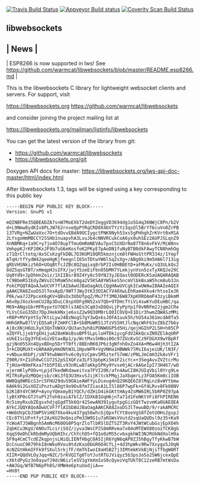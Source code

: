 [![Travis Build Status](https://travis-ci.org/warmcat/libwebsockets.png)](https://travis-ci.org/warmcat/libwebsockets)
[![Appveyor Build status](https://ci.appveyor.com/api/projects/status/qfasji8mnfnd2r8t)](https://ci.appveyor.com/project/warmcat/libwebsockets)
[![Coverity Scan Build Status](https://scan.coverity.com/projects/3576/badge.svg)](https://scan.coverity.com/projects/3576)

libwebsockets
-------------

| News |
------
| ESP8266 is now supported in lws!  See https://github.com/warmcat/libwebsockets/blob/master/README.esp8266.md |


This is the libwebsockets C library for lightweight websocket clients and
servers.  For support, visit

 https://libwebsockets.org
 https://github.com/warmcat/libwebsockets

and consider joining the project mailing list at

 https://libwebsockets.org/mailman/listinfo/libwebsockets

You can get the latest version of the library from git:

- https://github.com/warmcat/libwebsockets
- https://libwebsockets.org/git

Doxygen API docs for master: https://libwebsockets.org/lws-api-doc-master/html/index.html


After libwebsockets 1.3, tags will be signed using a key corresponding to this public key

```
-----BEGIN PGP PUBLIC KEY BLOCK-----
Version: GnuPG v1

mQINBFRe35QBEADZA7snW7MoEXkT2deDYZeggVD3694dg1o5G4q36NWjC8Pn/b2V
d+L9Nmw8ydKIv8PLJW762rnveQpPYRqCRD8X4bVTYzYz3qsOl5BrYf6cuVn0ZrPB
13TVRg+NZwUaVxc7O+tdOvvEBdA9OCIygctPNK9Nyh53xs5gPHhghZrKVrt0xM1A
2LYsgoHmMBCCY25SHb1nuapvhA3LvuJb4cNNVRCukCoA6yx0uhSEz2AUPJSLqnZ9
XnNBMKq+1a9C+y7jo4O78upTTmuOmRmNEVAu7pxCSUXDrNa87T8n6vFkV/MiW8nv
VmhppKJrKPJ0KxJF9b7uG6eKosfoK2PKyE7pAoDN1fuNyBTB0dkFAwyTCN8hmhOg
z71QrCltotq/AxSCsKzgFkDBL7D3KUM10QR5kmznjcm8tFWHoSttPR334z/1Yepf
ATqH/tfYydW42qeeHgKjfeegnlI65nTDtwYW6lSqZsXg+/ABg0ki9m5HA6l713ig
gRbVHSNkiz56O+UOqBtfcJZBc8QZqqixq8rbP2Is0HBBEtD+aFMuKx/sQ3ULkQs2
8dZ5qsGTBT/xHmqpHJsIFX/jwjY5zeEiFbnO5bMH7YLmkjynVsn5zxTyXKQJe29C
Uq0Yd9+JpDhHnZoiz/1hIIBsr89Z4Yy6c59YNJ3yJEOast0ODERcKSaUAQARAQAB
tC9BbmR5IEdyZWVuIChMaW5hcm8ga2V5KSA8YW5keS5ncmVlbkBsaW5hcm8ub3Jn
PokCPQQTAQoAJwUCVF7flAIbAwUJBaOagAULCQgHAwUVCgkICwUWAwIBAAIeAQIX
gAAKCRA8ZxoDS3lTexApD/9WT7JWy3tK33OIACYV40XwLEhRam4Xku4rhtsoIeJK
P0k/wa7J2PpceX6gKV+QBsOx3UbUfpqZ/Mu7ff3M0J6W87XpKRROAmP43zyiBkmM
A6v0pJXozknmCU28p3DuLC8spVDFg9N52xV7Qb+9TDHcTYiVi4swKYuDEuHBC/qa
M69+ANgsGbrMFRypxtU7OEhls3AEo3Cq03xD8QvLjFyPpYp1f0vNRFm2Jjgm2CRe
YLVsCGxG35Dz7DpJHekHNxje6xsZ2w9Q38M0rLQ0ICOVQ+E1Dir3hwmZQWASzMMi
+R0P+MVYpVt5y7KtiLywJ4BzNogS7gY3wQxksJOFA1uuk5h/hO54a361mcdA0Ta5
HHhGKRw87lVjEQSaRjFZmHFClB+Sb8MuWR51JTzVS5HtJlcNqcWhF63vZ8bZ7b6y
Aj8cXNjH6ULXyX3QnTUWXX/QU3an3yh8iPONWOGP5d5Hi/qejHGIhP2L5H+h05CP
aZQYFLjjebYgEHijuA28eKWsBsoBPFSLpLloHTDkiycgFdV2AkQcxZN9ZElAqURP
xUkEIscQg3YhExGiVEtaxBp1/p/WctMxs5HNoi0Oc97ZUcKvSCz9FDGXX9wYBpRf
gzjNn055Xn4QyxBDnp5DrYT0ft/8BEnRK0JP6z3gNfnhOxZo4XA+M6w4Hjh3tI2A
3rkCDQRUXt+UARAA0yHmONtW3L1HpvWFR+VgVNHa1HBWWk7lMsI6ajeiUK/lN3F/
+vNbux46bPj/sNT9twbWmYhv6c0yVzCpmv5M5ztefS7mW/zPNLJmCmH32kAvVFr1
Z90R/X+Z1Uh8wCCU72S2pSIXQFza3LF53pbpKi5m1F2icYcx+35egAvvZVZtcrMu
TjHUa+N9mFKxa7tb5PI8Lv93nRLwB7aKkp5PKy9Yvse0jACrAAGeIpI73H467/wO
ujermKlyPOOv+Lpjd7kedWKdaweitva7FVI20K/afn4AwCI8HJUIqVbil0Yrg9Le
M1TRsRydzMQQejsb/cWi3fQ3U3HxvSJijKltckPMqjJaXbqmrLz3FOA5Km0ciIOB
WW0Qq0WREcS3rc5FHU29duS9OAieAWFYyLDieug4nQ29KQE6I0lMqLnz8vWYtbmw
6AHk9i2GsXOZiPnztuADgt9o9Os8fm7ZiacA1LISl86P7wpFk+Gf4LRvv8Fk08NV
b2K1BY4YC9KP+AynyYQmxmyB1YQCh/dZHiD4ikGKttHAy4ZsMW6IRL5bRP0Z97pA
lyBtXP0cGTJtuPt2feh0zaiA7blZ/IDXkB1UqH6jnTa71d1FeNKtVFi8FhPIREN6
Rc5imyRxubZEgsxhdjqGgdT5k6Qr42SewAN391ygutpgGizGQtTwzvmKa0UAEQEA
AYkCJQQYAQoADwUCVF7flAIbDAUJBaOagAAKCRA8ZxoDS3lTewuBD/9/rakAMCRC
+WmbUVpCbJSWP5ViH87Xko4ku437gq56whcGjQpxfCYt8oeVgS8fZetUOHs2gspJ
CEc8TYLUFntfyt2AzKU29oQoizPm33W9S1u7aRGWsVVutd2sqUaQUDsl9z35+Ka9
YcWoATJSWBgnhSAmNcM60OG0P5qrZloTlbRSlDZTSZT3RvY4JWtWCubGsjEpXO4h
ZqbKCu3KgV/6NOuTLciriSOZ/iyva3WsCP2S8mRRvma7x04oMTEWX80zozTCK8gG
XqqS9eDhCkRbdmMyUQbHIhc/ChYchO5+fQ1o0zMS5cv6xgkhWI3NJRUkNdXolH9a
5F9q4CmCTcdEZkqpnjsLNiQLIENfHbgC0A5IjR6YgN6qAP8ZJ5hBgyTfyKkwB7bW
DcCnuoC9R79hkI8nWkoRVou9tdzKxo0bGR6O4CfLj+4d3hpWkv9Rw7Xxygo5JOqN
4cNZGtHkmIFFk9fSXul5rkjfF/XmThIwoI8aHSBZ7j3IMtmkKVkBjNjiTfbgW8RT
XIIR+QQdVLOyJqq+NZC/SrKVQITg0ToYJutRTUJViqyz5b3psJo5o2SW6jcexQpE
cX6tdPyGz3o0aywfJ9dcN6izleSV1gYmXmIoS0cQyezVqTUkT8C12zeRB7mtWsDa
+AWJGq/WfB7N6pPh8S/XMW4e6ptuUodjiA==
=HV8t
-----END PGP PUBLIC KEY BLOCK-----
```
